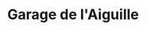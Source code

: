---
title: "Garage de l'Aiguille"
url: /sanguinet/garage-de-laiguille/
shop: réparation de voitures
---